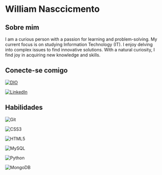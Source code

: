 # William Nasccicmento

## Sobre mim

I am a curious person with a passion for learning and problem-solving. My current focus is on studying Information Technology (IT). I enjoy delving into complex issues to find innovative solutions. With a natural curiosity, I find joy in acquiring new knowledge and skills.

## Conecte-se comigo

[![DIO](https://img.shields.io/badge/DIO-000?style=for-the-badge&logo=DIO&logoColor=0E76A8)](https://www.dio.me/users/willnascimento03)

[![LinkedIn](https://img.shields.io/badge/LinkedIn-000?style=for-the-badge&logo=linkedin&logoColor=0E76A8)](https://www.linkedin.com/in/william-nascimento-b4b92a204/)




## Habilidades
![Git](https://img.shields.io/badge/GIT-E44C30?style=for-the-badge&logo=git&logoColor=white)

![CSS3](https://img.shields.io/badge/CSS3-1572B6?style=for-the-badge&logo=css3&logoColor=white)

![HTML5](https://img.shields.io/badge/HTML5-E34F26?style=for-the-badge&logo=html5&logoColor=white)

![MySQL](https://img.shields.io/badge/MySQL-00000F?style=for-the-badge&logo=mysql&logoColor=white)

![Python](https://img.shields.io/badge/Python-000?style=for-the-badge&logo=python)

![MongoDB](https://img.shields.io/badge/MongoDB-%234ea94b.svg?style=for-the-badge&logo=mongodb&logoColor=white)





